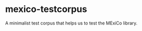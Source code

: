 mexico-testcorpus
=================

A minimalist test corpus that helps us to test the MExiCo library.